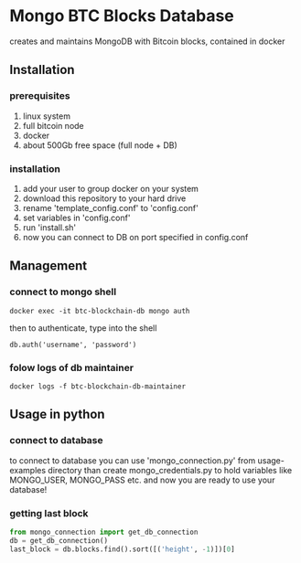 # Mongo BTC Blocks Database
creates and maintains MongoDB with Bitcoin blocks, contained in docker

## Installation

### prerequisites
1. linux system
1. full bitcoin node
1. docker
1. about 500Gb free space (full node + DB)

### installation
1. add your user to group docker on your system
1. download this repository to your hard drive
1. rename 'template_config.conf' to 'config.conf'
1. set variables in 'config.conf'
1. run 'install.sh'
1. now you can connect to DB on port specified in config.conf

## Management

### connect to mongo shell

`docker exec -it btc-blockchain-db mongo auth`

then to authenticate, type into the shell

`db.auth('username', 'password')`

### folow logs of db maintainer

`docker logs -f btc-blockchain-db-maintainer`

## Usage in python

### connect to database

to connect to database you can use 'mongo_connection.py' from usage-examples directory
than create mongo_credentials.py to hold variables like MONGO_USER, MONGO_PASS etc.
and now you are ready to use your database!

### getting last block

```python
from mongo_connection import get_db_connection
db = get_db_connection()
last_block = db.blocks.find().sort([('height', -1)])[0]
```
